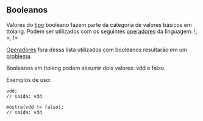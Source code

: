 ## Booleanos 

Valores do [tipo](tipos.md) booleano fazem parte da categoria de valores básicos em ttolang. Podem ser utilizados com os seguintes [operadores](operadores.md) da linguagem: 
!, =, !=

[Operadores](operadores.md) fora dessa lista utilizados com booleanos resultarão em um [problema](problema.md). 

Booleanos em ttolang podem assumir dois valores: vdd e falso. 

Exemplos de uso:
 ```
vdd;
// saída: vdd

mostra(vdd != falso);
// saída: vdd

```
